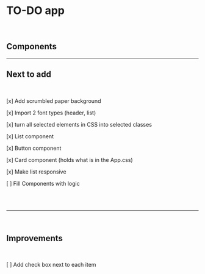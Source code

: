 # TO-DO app

<br>

## Components

<hr />

## Next to add

<br>

[x] Add scrumbled paper background

[x] Import 2 font types (header, list)

[x] turn all selected elements in CSS into selected classes

[x] List component

[x] Button component

[x] Card component (holds what is in the App.css)

[x] Make list responsive

[ ] Fill Components with logic

<br><br>

<hr />

<br>

## Improvements

<br>

[ ] Add check box next to each item
